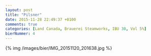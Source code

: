 ```yaml
---
layout: post
title: "Pilsner"
date: 2015-11-28 22:49:37 +0100
comments: true
categories: [Land Canada, Brauerei Steamworks, IBU 30, Vol 5%]
bierNummer: 4
---
```


{% img /images/bier/IMG_20151120_201638.jpg %}